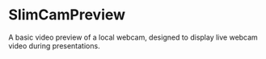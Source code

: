 # SlimCamPreview
A basic video preview of a local webcam, designed to display live webcam video during presentations.
